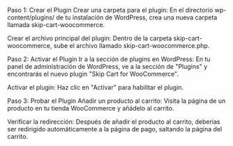 Paso 1: Crear el Plugin
Crear una carpeta para el plugin:
En el directorio wp-content/plugins/ de tu instalación de WordPress, crea una nueva carpeta llamada skip-cart-woocommerce.

Crear el archivo principal del plugin:
Dentro de la carpeta skip-cart-woocommerce, sube el archivo llamado skip-cart-woocommerce.php.

Paso 2: Activar el Plugin
Ir a la sección de plugins en WordPress:
En tu panel de administración de WordPress, ve a la sección de "Plugins" y encontrarás el nuevo plugin "Skip Cart for WooCommerce".

Activar el plugin:
Haz clic en "Activar" para habilitar el plugin.

Paso 3: Probar el Plugin
Añadir un producto al carrito:
Visita la página de un producto en tu tienda WooCommerce y añádelo al carrito.

Verificar la redirección:
Después de añadir el producto al carrito, deberías ser redirigido automáticamente a la página de pago, saltando la página del carrito.
